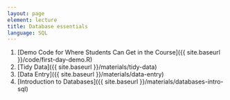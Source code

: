 ```yaml
---
layout: page
element: lecture
title: Database essentials
language: SQL
---
```


1. [Demo Code for Where Students Can Get in the Course]({{ site.baseurl }}/code/first-day-demo.R)
2. [Tidy Data]({{ site.baseurl }}/materials/tidy-data)
3. [Data Entry]({{ site.baseurl }}/materials/data-entry)
4. [Introduction to Databases]({{ site.baseurl }}/materials/databases-intro-sql)
